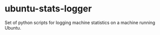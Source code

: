 # ubuntu-stats-logger
Set of python scripts for logging machine statistics on a machine running Ubuntu.

